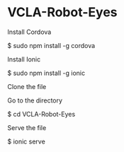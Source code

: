 # VCLA-Robot-Eyes

Install Cordova

$ sudo npm install -g cordova

Install Ionic

$ sudo npm install -g ionic

Clone the file

Go to the directory

$ cd VCLA-Robot-Eyes

Serve the file

$ ionic serve
